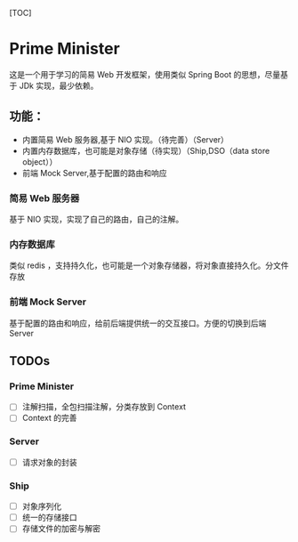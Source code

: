 [TOC]

# Prime Minister

这是一个用于学习的简易 Web 开发框架，使用类似 Spring Boot 的思想，尽量基于 JDk 实现，最少依赖。

## 功能：

- 内置简易 Web 服务器,基于 NIO 实现。（待完善）（Server）
- 内置内存数据库，也可能是对象存储（待实现）（Ship,DSO（data store object））
- 前端 Mock Server,基于配置的路由和响应

### 简易 Web 服务器

基于 NIO 实现，实现了自己的路由，自己的注解。


### 内存数据库

类似 redis ，支持持久化，也可能是一个对象存储器，将对象直接持久化。分文件存放


### 前端 Mock Server

基于配置的路由和响应，给前后端提供统一的交互接口。方便的切换到后端 Server

## TODOs

### Prime Minister

- [ ] 注解扫描，全包扫描注解，分类存放到 Context
- [ ] Context 的完善

### Server

- [ ] 请求对象的封装

### Ship

- [ ] 对象序列化
- [ ] 统一的存储接口
- [ ] 存储文件的加密与解密
